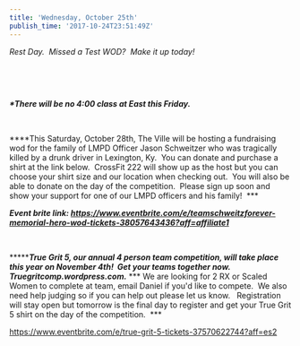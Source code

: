```yaml
---
title: 'Wednesday, October 25th'
publish_time: '2017-10-24T23:51:49Z'
---
```


*Rest Day.  Missed a Test WOD?  Make it up today!*

 

 

***\*There will be no 4:00 class at East this Friday.***

 

***\*This Saturday, October 28th, The Ville will be hosting a
fundraising wod for the family of LMPD Officer Jason Schweitzer who was
tragically killed by a drunk driver in Lexington, Ky.  You can donate
and purchase a shirt at the link below.  CrossFit 222 will show up as
the host but you can choose your shirt size and our location when
checking out.  You will also be able to donate on the day of the
competition.  Please sign up soon and show your support for one of our
LMPD officers and his family!  ***

***Event brite
link: <https://www.eventbrite.com/e/teamschweitzforever-memorial-hero-wod-tickets-38057643436?aff=affiliate1>***

 

***\*****True Grit 5, our annual 4 person team competition, will take
place this year on November 4th!  Get your teams together now.
Truegritcomp.wordpress.com.*** *** We are looking for 2 RX or Scaled
Women to complete at team, email Daniel if you'd like to compete.  We
also need help judging so if you can help out please let us know.  
Registration will stay open but tomorrow is the final day to register
and get your True Grit 5 shirt on the day of the competition.  ***

<https://www.eventbrite.com/e/true-grit-5-tickets-37570622744?aff=es2>

 
